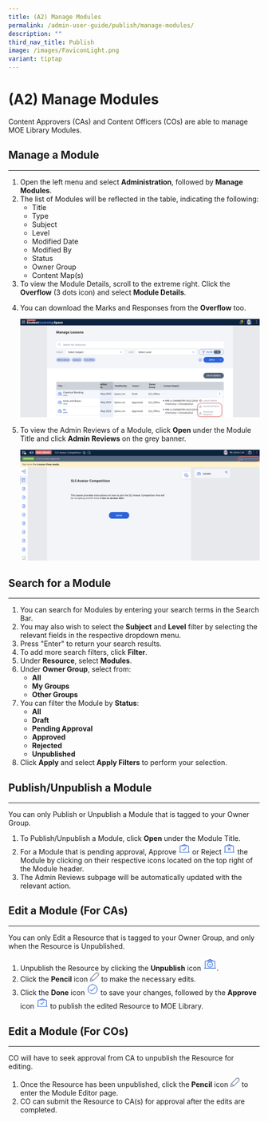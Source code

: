 ```yaml
---
title: (A2) Manage Modules
permalink: /admin-user-guide/publish/manage-modules/
description: ""
third_nav_title: Publish
image: /images/FaviconLight.png
variant: tiptap
---
```

<h1 id="-2-manage-lessons">(A2) Manage Modules</h1>
<p>Content Approvers (CAs) and Content Officers (COs) are able to manage MOE Library Modules.</p>
<h2 id="manage-a-lesson">Manage a Module</h2>
<hr>
<ol>
<li>Open the left menu and select <strong>Administration</strong>, followed by <strong>Manage Modules</strong>.</li>
<li>The list of Modules will be reflected in the table, indicating the following:<ul>
<li>Title</li>
<li>Type</li>
<li>Subject</li>
<li>Level</li>
<li>Modified Date</li>
<li>Modified By</li>
<li>Status</li>
<li>Owner Group</li>
<li>Content Map(s)</li>
</ul>
</li>
<li>To view the Module Details, scroll to the extreme right. Click the <strong>Overflow</strong> (3 dots icon) and select <strong>Module Details</strong>.</li>
<li><p>You can download the Marks and Responses from the <strong>Overflow</strong> too.</p>
<p><img src="/images/5Admin/P-ManageLessons.png"></p>
</li>
<li><p>To view the Admin Reviews of a Module, click <strong>Open</strong> under the Module Title and click <strong>Admin Reviews</strong> on the grey banner.</p>
<p><img src="/images/5Admin/P-ManageLessons1.png"></p>
</li>
</ol>
<h2 id="search-for-a-lesson">Search for a Module</h2>
<hr>
<ol>
<li>You can search for Modules by entering your search terms in the Search Bar. </li>
<li>You may also wish to select the <strong>Subject</strong> and <strong>Level</strong> filter by selecting the relevant fields in the respective dropdown menu.</li>
<li>Press "Enter" <em></em>to return your search results.</li>
<li>To add more search filters, click <strong>Filter</strong>. </li>
<li>Under <strong>Resource</strong>, select <strong>Modules</strong>.</li>


<li>Under <strong>Owner Group</strong>, select from:<ul>
<li><strong>All</strong></li>
<li><strong>My Groups</strong></li>
<li><strong>Other Groups</strong></li>
</ul>
</li>
<li>You can filter the Module by <strong>Status</strong>:<ul>
<li><strong>All</strong></li>
<li><strong>Draft</strong></li>
<li><strong>Pending Approval</strong></li>
<li><strong>Approved</strong></li>
<li><strong>Rejected</strong></li>
<li><strong>Unpublished</strong></li>
</ul>
</li>
<li>Click <strong>Apply</strong> and select <strong>Apply Filters</strong> to perform your selection.</li>
</ol>
<h2 id="publish-unpublish-a-lesson">Publish/Unpublish a Module</h2>
<hr>
<p>You can only Publish or Unpublish a Module that is tagged to your Owner Group.</p>
<ol>
<li>To Publish/Unpublish a Module, click <strong>Open</strong> under the Module Title. </li>
<li>For a Module that is pending approval, Approve 
<img style="width:1.5rem; display: inline;" src="/images/Icons/ApproveLesson32.svg"> or Reject <img style="width:1.5rem; display: inline;" src="/images/Icons/RejectLesson32.svg">  the Module by clicking on their respective icons located on the top right of the Module header.</li>
<li>The Admin Reviews subpage will be automatically updated with the relevant action. </li>
</ol>
<h2 id="edit-a-lesson-for-cas-">Edit a Module (For CAs)</h2>
<hr>
<p>You can only Edit a Resource that is tagged to your Owner Group, and only when the Resource is Unpublished.</p>
<ol>
<li>Unpublish the Resource by clicking the <strong>Unpublish</strong> icon <img style="width:1.7rem; display: inline;" src="/images/Icons/UnpublishLesson32.svg">.</li>
<li>Click the <strong>Pencil</strong> icon <img style="width:1.2rem; display: inline;" src="/images/Icons/Pencil.svg"> to make the necessary edits.</li>
<li>Click the <strong>Done</strong> icon <img style="width:1.5rem; display: inline;" src="/images/Icons/Done.svg"> to save your changes, followed by the <strong>Approve</strong> icon <img style="width:1.5rem; display: inline;" src="/images/Icons/ApproveLesson32.svg"> to publish the edited Resource to MOE Library.</li>
</ol>
<h2 id="edit-a-lesson-for-cos-">Edit a Module (For COs)</h2>
<hr>
<p>CO will have to seek approval from CA to unpublish the Resource for editing. </p>
<ol>
<li>Once the Resource has been unpublished, click the <strong>Pencil</strong> icon <img style="width:1.2rem; display: inline;" src="/images/Icons/Pencil.svg"> to enter the Module Editor page.</li>
<li>CO can submit the Resource to CA(s) for approval after the edits are completed.</li>
</ol>
